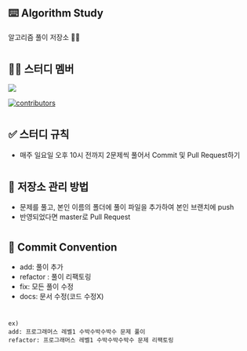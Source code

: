 #
## ⌨️ Algorithm Study
알고리즘 풀이 저장소 ✍🏻

#
## 🤲🏻 스터디 멤버
<a href="https://github.com/JinLeebriller/AlgorithmStudy/graphs/contributors">
  <img src="https://contrib.rocks/image?repo=JinLeebriller/AlgorithmStudy" />
</a>

[![contributors](https://contrib.rocks/image?repo=JinLeebriller/AlgorithmStudy)](https://github.com/JinLeebriller/AlgorithmStudy/graphs/contributors)

#
## ✅ 스터디 규칙

<ul>
  <li>매주 일요일 오후 10시 전까지 2문제씩 풀어서 Commit 및 Pull Request하기</li>
</ul>

#
## 📓 저장소 관리 방법

<ul>
  <li>문제를 풀고, 본인 이름의 폴더에 풀이 파일을 추가하여 본인 브랜치에 push</li>
  <li>반영되었다면 master로 Pull Request</li>
</ul>

#
## 📮 Commit Convention
- add: 풀이 추가
- refactor : 풀이 리팩토링
- fix: 모든 풀이 수정
- docs: 문서 수정(코드 수정X)
#
```
ex)
add: 프로그래머스 레벨1 수박수박수박수 문제 풀이
refactor: 프로그래머스 레벨1 수박수박수박수 문제 리팩토링
```

